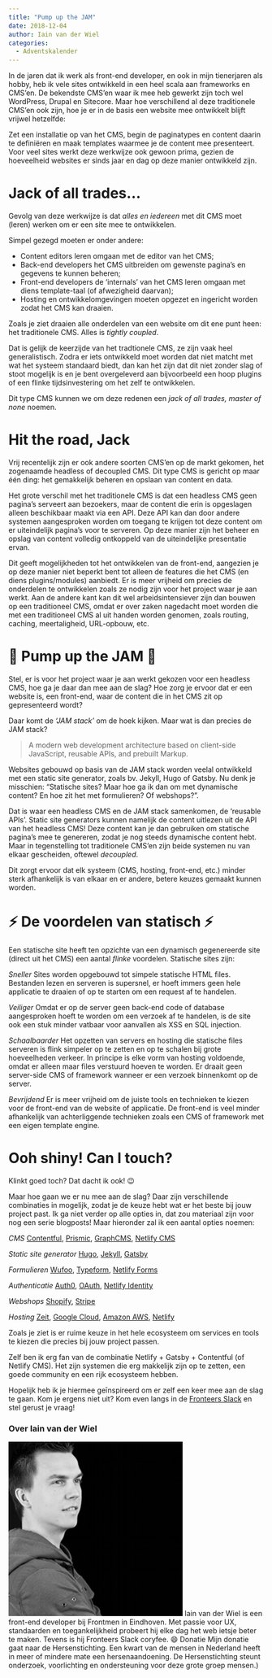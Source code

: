 ```yaml
---
title: "Pump up the JAM"
date: 2018-12-04
author: Iain van der Wiel
categories: 
  - Adventskalender
---
```

In de jaren dat ik werk als front-end developer, en ook in mijn tienerjaren als hobby, heb ik vele sites ontwikkeld in een heel scala aan frameworks en CMS’en. De bekendste CMS’en waar ik mee heb gewerkt zijn toch wel WordPress, Drupal en Sitecore. Maar hoe verschillend al deze traditionele CMS’en ook zijn, hoe je er in de basis een website mee ontwikkelt blijft vrijwel hetzelfde:

Zet een installatie op van het CMS, begin de paginatypes en content daarin te definiëren en maak templates waarmee je de content mee presenteert. Voor veel sites werkt deze werkwijze ook gewoon prima, gezien de hoeveelheid websites er sinds jaar en dag op deze manier ontwikkeld zijn.

# Jack of all trades…

Gevolg van deze werkwijze is dat _alles en iedereen_ met dit CMS moet (leren) werken om er een site mee te ontwikkelen.

Simpel gezegd moeten er onder andere:

* Content editors leren omgaan met de editor van het CMS;
* Back-end developers het CMS uitbreiden om gewenste pagina’s en gegevens te kunnen beheren;
* Front-end developers de ‘internals’ van het CMS leren omgaan met diens template-taal (of afwezigheid daarvan);
* Hosting en ontwikkelomgevingen moeten opgezet en ingericht worden zodat het CMS kan draaien.

Zoals je ziet draaien alle onderdelen van een website om dit ene punt heen: het traditionele CMS. Alles is *_tightly coupled_*.

Dat is gelijk de keerzijde van het tradtionele CMS, ze zijn vaak heel generalistisch. Zodra er iets ontwikkeld moet worden dat niet matcht met wat het systeem standaard biedt, dan kan het zijn dat dit niet zonder slag of stoot mogelijk is en je bent overgeleverd aan bijvoorbeeld een hoop plugins of een flinke tijdsinvestering om het zelf te ontwikkelen.

Dit type CMS kunnen we om deze redenen een *_jack of all trades, master of none_* noemen.

# Hit the road, Jack

Vrij recentelijk zijn er ook andere soorten CMS’en op de markt gekomen, het zogenaamde headless of decoupled CMS. Dit type CMS is gericht op maar één ding: het gemakkelijk beheren en opslaan van content en data.

Het grote verschil met het traditionele CMS is dat een headless CMS geen pagina’s serveert aan bezoekers, maar de content die erin is opgeslagen alleen beschikbaar maakt via een API. Deze API kan dan door andere systemen aangesproken worden om toegang te krijgen tot deze content om er uiteindelijk pagina’s voor te serveren. Op deze manier zijn het beheer en opslag van content volledig ontkoppeld van de uiteindelijke presentatie ervan.

Dit geeft mogelijkheden tot het ontwikkelen van de front-end, aangezien je op deze manier niet beperkt bent tot alleen de features die het CMS (en diens plugins/modules) aanbiedt. Er is meer vrijheid om precies de onderdelen te ontwikkelen zoals ze nodig zijn voor het project waar je aan werkt. Aan de andere kant kan dit wel arbeidsintensiever zijn dan bouwen op een traditioneel CMS, omdat er over zaken nagedacht moet worden die met een traditioneel CMS al uit handen worden genomen, zoals routing, caching, meertaligheid, URL-opbouw, etc.

# 🍓 Pump up the JAM 🍓

Stel, er is voor het project waar je aan werkt gekozen voor een headless CMS, hoe ga je daar dan mee aan de slag? Hoe zorg je ervoor dat er een website is, een front-end, waar de content die in het CMS zit op gepresenteerd wordt?

Daar komt de _‘JAM stack’_ om de hoek kijken. Maar wat is dan precies de JAM stack?

> A modern web development architecture based on client-side JavaScript, reusable APIs, and prebuilt Markup.

Websites gebouwd op basis van de JAM stack worden veelal ontwikkeld met een static site generator, zoals bv. Jekyll, Hugo of Gatsby. Nu denk je misschien: “Statische sites? Maar hoe ga ik dan om met dynamische content? En hoe zit het met formulieren? Of webshops?”.

Dat is waar een headless CMS en de JAM stack samenkomen, de ‘reusable APIs’. Static site generators kunnen namelijk de content uitlezen uit de API van het headless CMS! Deze content kan je dan gebruiken om statische pagina’s mee te genereren, zodat je nog steeds dynamische content hebt. Maar in tegenstelling tot traditionele CMS’en zijn beide systemen nu van elkaar gescheiden, oftewel *_decoupled_*.

Dit zorgt ervoor dat elk systeem (CMS, hosting, front-end, etc.) minder sterk afhankelijk is van elkaar en er andere, betere keuzes gemaakt kunnen worden.

# ⚡️ De voordelen van statisch ⚡️

Een statische site heeft ten opzichte van een dynamisch gegenereerde site (direct uit het CMS) een aantal *flinke* voordelen. Statische sites zijn:

*Sneller* Sites worden opgebouwd tot simpele statische HTML files. Bestanden lezen en serveren is supersnel, er hoeft immers geen hele applicatie te draaien of op te starten om een request af te handelen.

*Veiliger* Omdat er op de server geen back-end code of database aangesproken hoeft te worden om een verzoek af te handelen, is de site ook een stuk minder vatbaar voor aanvallen als XSS en SQL injection.

*Schaalbaarder* Het opzetten van servers en hosting die statische files serveren is flink simpeler op te zetten en op te schalen bij grote hoeveelheden verkeer. In principe is elke vorm van hosting voldoende, omdat er alleen maar files verstuurd hoeven te worden. Er draait geen server-side CMS of framework wanneer er een verzoek binnenkomt op de server.

*Bevrijdend* Er is meer vrijheid om de juiste tools en technieken te kiezen voor de front-end van de website of applicatie. De front-end is veel minder afhankelijk van achterliggende technieken zoals een CMS of framework met een eigen template engine.

# Ooh shiny! Can I touch?

Klinkt goed toch? Dat dacht ik ook! 😉

Maar hoe gaan we er nu mee aan de slag? Daar zijn verschillende combinaties in mogelijk, zodat je de keuze hebt wat er het beste bij jouw project past. Ik ga niet verder op alle opties in, dat zou materiaal zijn voor nog een serie blogposts! Maar hieronder zal ik een aantal opties noemen:

*CMS* [Contentful](https://www.contentful.com/), [Prismic](https://prismic.io/), [GraphCMS](https://graphcms.com/), [Netlify CMS](https://www.netlifycms.org/)

*Static site generator* [Hugo](https://gohugo.io/), [Jekyll](https://jekyllrb.com/), [Gatsby](https://www.gatsbyjs.org/)

*Formulieren* [Wufoo](https://www.wufoo.com/), [Typeform](https://www.typeform.com/), [Netlify Forms](https://www.netlify.com/features/#forms)

*Authenticatie* [Auth0](https://auth0.com/), [OAuth](https://oauth.net/), [Netlify Identity](https://www.netlify.com/features/#identity)

*Webshops* [Shopify](https://www.shopify.com/), [Stripe](http://stripe.com/)

*Hosting* [Zeit](https://zeit.co/), [Google Cloud](https://cloud.google.com/), [Amazon AWS](https://aws.amazon.com/), [Netlify](https://www.netlify.com/features/)

Zoals je ziet is er ruime keuze in het hele ecosysteem om services en tools te kiezen die precies bij jouw project passen.

Zelf ben ik erg fan van de combinatie Netlify + Gatsby + Contentful (of Netlify CMS). Het zijn systemen die erg makkelijk zijn op te zetten, een goede community en een rijk ecosysteem hebben.

Hopelijk heb ik je hiermee geīnspireerd om er zelf een keer mee aan de slag te gaan. Kom je ergens niet uit? Kom even langs in de [Fronteers Slack](https://fronteers-slack.herokuapp.com/) en stel gerust je vraag!

### Over Iain van der Wiel
<img src="/_img/adventskalender/iain.png" alt="Foto van iain" class="floating-portrait">
Iain van der Wiel is een front-end developer bij Frontmen in Eindhoven. Met passie voor UX, standaarden en toegankelijkheid probeert hij elke dag het web ietsje beter te maken. Tevens is hij Fronteers Slack coryfee. 😄
Donatie
Mijn donatie gaat naar de Hersenstichting. Een kwart van de mensen in Nederland heeft in meer of mindere mate een hersenaandoening. De Hersenstichting steunt onderzoek, voorlichting en ondersteuning voor deze grote groep mensen.)
